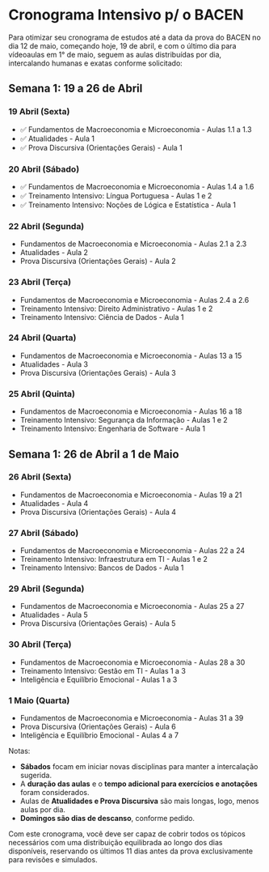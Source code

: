 # Cronograma Intensivo p/ o BACEN

Para otimizar seu cronograma de estudos até a data da prova do BACEN no dia 12 de maio, começando hoje, 19 de abril, e com o último dia para vídeoaulas em 1° de maio, seguem as aulas distribuídas por dia, intercalando humanas e exatas conforme solicitado:

## Semana 1: 19 a 26 de Abril

### 19 Abril (Sexta)

- ✅ Fundamentos de Macroeconomia e Microeconomia - Aulas 1.1 a 1.3
- ✅ Atualidades - Aula 1
- ✅ Prova Discursiva (Orientações Gerais) - Aula 1

### 20 Abril (Sábado)

- ✅ Fundamentos de Macroeconomia e Microeconomia - Aulas 1.4 a 1.6
- ✅ Treinamento Intensivo: Língua Portuguesa - Aulas 1 e 2
- ✅ Treinamento Intensivo: Noções de Lógica e Estatística - Aula 1

### 22 Abril (Segunda)

- Fundamentos de Macroeconomia e Microeconomia - Aulas 2.1 a 2.3
- Atualidades - Aula 2
- Prova Discursiva (Orientações Gerais) - Aula 2

### 23 Abril (Terça)

- Fundamentos de Macroeconomia e Microeconomia - Aulas 2.4 a 2.6
- Treinamento Intensivo: Direito Administrativo - Aulas 1 e 2
- Treinamento Intensivo: Ciência de Dados - Aula 1

### 24 Abril (Quarta)

- Fundamentos de Macroeconomia e Microeconomia - Aulas 13 a 15
- Atualidades - Aula 3
- Prova Discursiva (Orientações Gerais) - Aula 3

### 25 Abril (Quinta)

- Fundamentos de Macroeconomia e Microeconomia - Aulas 16 a 18
- Treinamento Intensivo: Segurança da Informação - Aulas 1 e 2
- Treinamento Intensivo: Engenharia de Software - Aula 1

## Semana 1: 26 de Abril a 1 de Maio

### 26 Abril (Sexta)

- Fundamentos de Macroeconomia e Microeconomia - Aulas 19 a 21
- Atualidades - Aula 4
- Prova Discursiva (Orientações Gerais) - Aula 4

### 27 Abril (Sábado)

- Fundamentos de Macroeconomia e Microeconomia - Aulas 22 a 24
- Treinamento Intensivo: Infraestrutura em TI - Aulas 1 e 2
- Treinamento Intensivo: Bancos de Dados - Aula 1

### 29 Abril (Segunda)

- Fundamentos de Macroeconomia e Microeconomia - Aulas 25 a 27
- Atualidades - Aula 5
- Prova Discursiva (Orientações Gerais) - Aula 5

### 30 Abril (Terça)

- Fundamentos de Macroeconomia e Microeconomia - Aulas 28 a 30
- Treinamento Intensivo: Gestão em TI - Aulas 1 a 3
- Inteligência e Equilíbrio Emocional - Aulas 1 a 3

### 1 Maio (Quarta)

- Fundamentos de Macroeconomia e Microeconomia - Aulas 31 a 39
- Prova Discursiva (Orientações Gerais) - Aula 6
- Inteligência e Equilíbrio Emocional - Aulas 4 a 7

Notas:

- **Sábados** focam em iniciar novas disciplinas para manter a intercalação sugerida.
- A **duração das aulas** e o **tempo adicional para exercícios e anotações** foram considerados.
- Aulas de **Atualidades e Prova Discursiva** são mais longas, logo, menos aulas por dia.
- **Domingos são dias de descanso**, conforme pedido.

Com este cronograma, você deve ser capaz de cobrir todos os tópicos necessários com uma distribuição equilibrada ao longo dos dias disponíveis, reservando os últimos 11 dias antes da prova exclusivamente para revisões e simulados.
